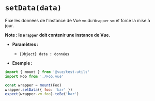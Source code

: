 # `setData(data)`

Fixe les données de l'instance de Vue `vm` du `Wrapper` `vm` et force la mise à jour.

**Note : le `Wrapper` doit contenir une instance de Vue.**

- **Paramètres :**
  - `{Object} data : données`

- **Exemple :**

```js
import { mount } from '@vue/test-utils'
import Foo from './Foo.vue'

const wrapper = mount(Foo)
wrapper.setData({ foo: 'bar' })
expect(wrapper.vm.foo).toBe('bar')
```
